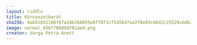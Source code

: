 ```yaml
---
layout: riddle
title: Környezetbarát
sha256: 9ab918d1180f6fe24b768055e0f78f3cf545647aa2f8e03c0642c23529cbdb2a
image: normal_456f786d8df91aed.png
creator: Varga Petra Anett
---
```

